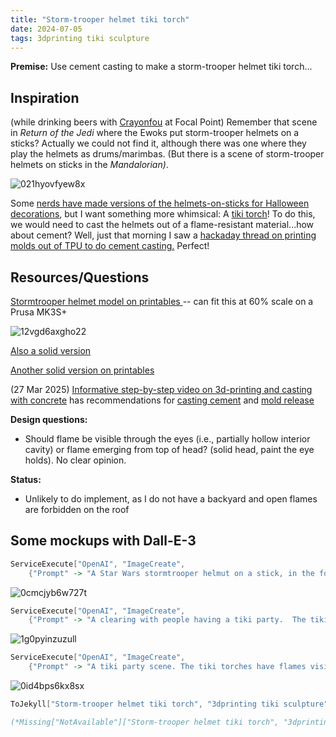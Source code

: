 ```yaml
---
title: "Storm-trooper helmet tiki torch"
date: 2024-07-05
tags: 3dprinting tiki sculpture
---
```


**Premise:**  Use cement casting to make a storm-trooper helmet tiki torch...

## Inspiration

(while drinking beers with [Crayonfou](https://crayonfou.com) at Focal Point) Remember that scene in *Return of the Jedi* where the Ewoks put storm-trooper helmets on a sticks?  Actually we could not find it, although there was  one where they play the helmets as drums/marimbas. (But there is a scene of storm-trooper helmets on sticks in the *Mandalorian)*.

![021hyovfyew8x](/blog/images/2024/7/5/021hyovfyew8x.png)

Some [nerds have made versions of the helmets-on-sticks for Halloween decorations](https://www.therpf.com/forums/threads/stormtrooper-helmets-on-spikes.345744/), but I want something more whimsical:  A [tiki torch](https://amzn.to/3WajOnw)! To do this, we would need to cast the helmets out of a flame-resistant material...how about cement?  Well, just that morning I saw a [hackaday thread on printing molds out of TPU to do cement casting.](https://hackaday.com/2024/07/01/casting-concrete-with-a-3d-printed-mould/)  Perfect! 

## Resources/Questions

[Stormtrooper helmet model on printables ](https://www.printables.com/model/3041-stormtrooper-anh-helmet/files)-- can fit this at 60% scale on a Prusa MK3S+

![12vgd6axgho22](/blog/images/2024/7/5/12vgd6axgho22.png)

[Also a solid version](https://www.thingiverse.com/thing:2719006/files)

[Another solid version on printables](https://www.printables.com/model/22904-storm-trooper-helmet-purist-and-alternative-option/files)

(27 Mar 2025) [Informative step-by-step video on 3d-printing and casting with concrete](https://www.youtube.com/watch?v=tiydT2_OVLs) has recommendations for [casting cement](https://www.ctscement.com/product/cement-all) and [mold release](https://amzn.to/3RlMFC7)

**Design questions:**

- Should flame be visible through the eyes (i.e., partially hollow interior cavity) or flame emerging from top of head? (solid head, paint the eye holds). No clear opinion.

**Status:**

- Unlikely to do implement, as I do not have  a backyard and open flames are forbidden on the roof

## Some mockups with Dall-E-3

```mathematica
ServiceExecute["OpenAI", "ImageCreate", 
    {"Prompt" -> "A Star Wars stormtrooper helmut on a stick, in the form of a tiki torch", "Model" -> "dall-e-3"}]
```

![0cmcjyb6w727t](/blog/images/2024/7/5/0cmcjyb6w727t.png)

```mathematica
ServiceExecute["OpenAI", "ImageCreate", 
    {"Prompt" -> "A clearing with people having a tiki party.  The tiki torches that are in the background and foreground are clearly Star Wars stormtrooper helmets on sticks, and have flames visible.", "Model" -> "dall-e-3"}]
```

![1g0pyinzuzull](/blog/images/2024/7/5/1g0pyinzuzull.png)

```mathematica
ServiceExecute["OpenAI", "ImageCreate", 
    {"Prompt" -> "A tiki party scene. The tiki torches have flames visible from the top and are shaped like star wars stormtrooper helmets.", "Model" -> "dall-e-3"}]
```

![0id4bps6kx8sx](/blog/images/2024/7/5/0id4bps6kx8sx.png)

```mathematica
ToJekyll["Storm-trooper helmet tiki torch", "3dprinting tiki sculpture"]

(*Missing["NotAvailable"]["Storm-trooper helmet tiki torch", "3dprinting tiki sculpture"]*)
```
